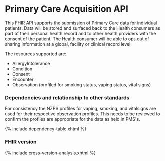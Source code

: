 # Primary Care Acquisition API

This FHIR API supports the submission of Primary Care data for individual patients. Data will be stored and surfaced back to the Health consumers as part of their personal health record and to other health providers with the consent of the patient. The Health consumer will be able to opt-out of sharing information at a global, facility or clinical record level.

The resources supported are:
* AllergyIntolerance	
* Condition
* Consent	
* Encounter
* Observation (profiled for smoking status, vaping status, vital signs)

### Dependencies and relationship to other standards

For consistency the NZPS profiles for vaping, smoking, and vitalsigns are used for their respective observation profiles. This needs to be reviewed to confirm the profiles are appropriate for the data as held in PMS's. 

{% include dependency-table.xhtml %}

### FHIR version

{% include cross-version-analysis.xhtml %}